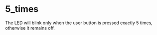 # 5_times
The LED will blink only when the user button is pressed exactly 5 times, otherwise it remains off.
